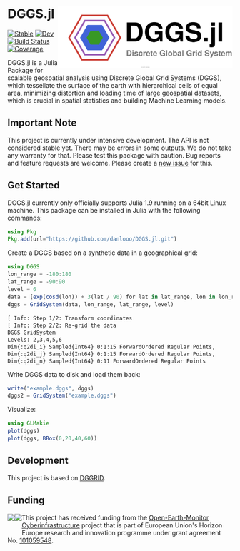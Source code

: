 # DGGS.jl <img src="docs/src/assets/logo.drawio.svg" align="right" height="138" />

[![Stable](https://img.shields.io/badge/docs-stable-blue.svg)](https://danlooo.github.io/DGGS.jl/stable/)
[![Dev](https://img.shields.io/badge/docs-dev-blue.svg)](https://danlooo.github.io/DGGS.jl/dev/)
[![Build Status](https://github.com/danlooo/DGGS.jl/actions/workflows/CI.yml/badge.svg?branch=main)](https://github.com/danlooo/DGGS.jl/actions/workflows/CI.yml?query=branch%3Amain)
[![Coverage](https://codecov.io/gh/danlooo/DGGS.jl/branch/main/graph/badge.svg)](https://codecov.io/gh/danlooo/DGGS.jl)

DGGS.jl is a Julia Package for scalable geospatial analysis using Discrete Global Grid Systems (DGGS), which tessellate the surface of the earth with hierarchical cells of equal area, minimizing distortion and loading time of large geospatial datasets, which is crucial in spatial statistics and building Machine Learning models.

## Important Note

This project is currently under intensive development.
The API is not considered stable yet.
There may be errors in some outputs.
We do not take any warranty for that.
Please test this package with caution.
Bug reports and feature requests are welcome.
Please create a [new issue](https://github.com/danlooo/DGGS.jl/issues/new) for this.

## Get Started

DGGS.jl currently only officially supports Julia 1.9 running on a 64bit Linux machine.
This package can be installed in Julia with the following commands:

```Julia
using Pkg
Pkg.add(url="https://github.com/danlooo/DGGS.jl.git")
```

Create a DGGS based on a synthetic data in a geographical grid:

```julia
using DGGS
lon_range = -180:180
lat_range = -90:90
level = 6
data = [exp(cosd(lon)) + 3(lat / 90) for lat in lat_range, lon in lon_range]
dggs = GridSystem(data, lon_range, lat_range, level)
```
```
[ Info: Step 1/2: Transform coordinates
[ Info: Step 2/2: Re-grid the data
DGGS GridSystem
Levels: 2,3,4,5,6
Dim{:q2di_i} Sampled{Int64} 0:1:15 ForwardOrdered Regular Points,
Dim{:q2di_j} Sampled{Int64} 0:1:15 ForwardOrdered Regular Points,
Dim{:q2di_n} Sampled{Int64} 0:11 ForwardOrdered Regular Points
```

Write DGGS data to disk and load them back:

```julia
write("example.dggs", dggs)
dggs2 = GridSystem("example.dggs")
```

Visualize:

```julia
using GLMakie
plot(dggs)
plot(dggs, BBox(0,20,40,60))
```

## Development

This project is based on [DGGRID](https://github.com/sahrk/DGGRID).

## Funding

<p>
<a href = "https://earthmonitor.org/">
<img src="https://earthmonitor.org/wp-content/uploads/2022/04/european-union-155207_640-300x200.png" align="left" height="50" />
</a>

<a href = "https://earthmonitor.org/">
<img src="https://earthmonitor.org/wp-content/uploads/2022/04/OEM_Logo_Horizontal_Dark_Transparent_Background_205x38.png" align="left" height="50" />
</a>
</p>

This project has received funding from the [Open-Earth-Monitor Cyberinfrastructure](https://earthmonitor.org/) project that is part of European Union's Horizon Europe research and innovation programme under grant agreement No. [101059548](https://cordis.europa.eu/project/id/101059548).